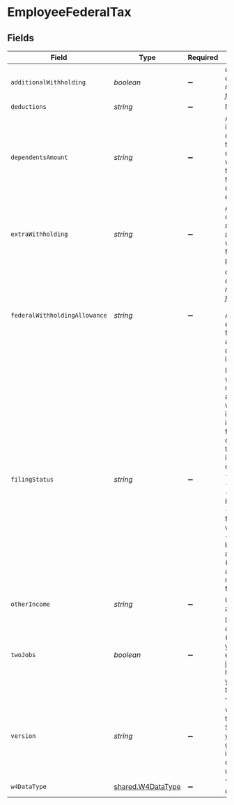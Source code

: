 # EmployeeFederalTax


## Fields

| Field                                                                                                                                                                                                                                                              | Type                                                                                                                                                                                                                                                               | Required                                                                                                                                                                                                                                                           | Description                                                                                                                                                                                                                                                        |
| ------------------------------------------------------------------------------------------------------------------------------------------------------------------------------------------------------------------------------------------------------------------ | ------------------------------------------------------------------------------------------------------------------------------------------------------------------------------------------------------------------------------------------------------------------ | ------------------------------------------------------------------------------------------------------------------------------------------------------------------------------------------------------------------------------------------------------------------ | ------------------------------------------------------------------------------------------------------------------------------------------------------------------------------------------------------------------------------------------------------------------ |
| `additionalWithholding`                                                                                                                                                                                                                                            | *boolean*                                                                                                                                                                                                                                                          | :heavy_minus_sign:                                                                                                                                                                                                                                                 | *does not apply to rev_2020_w4 form*                                                                                                                                                                                                                               |
| `deductions`                                                                                                                                                                                                                                                       | *string*                                                                                                                                                                                                                                                           | :heavy_minus_sign:                                                                                                                                                                                                                                                 | N/A                                                                                                                                                                                                                                                                |
| `dependentsAmount`                                                                                                                                                                                                                                                 | *string*                                                                                                                                                                                                                                                           | :heavy_minus_sign:                                                                                                                                                                                                                                                 | A dependent is a person other than the taxpayer or spouse who entitles the taxpayer to claim a dependency exemption.                                                                                                                                               |
| `extraWithholding`                                                                                                                                                                                                                                                 | *string*                                                                                                                                                                                                                                                           | :heavy_minus_sign:                                                                                                                                                                                                                                                 | An employee can request an additional amount to be withheld from each paycheck.                                                                                                                                                                                    |
| `federalWithholdingAllowance`                                                                                                                                                                                                                                      | *string*                                                                                                                                                                                                                                                           | :heavy_minus_sign:                                                                                                                                                                                                                                                 | *does not apply to rev_2020_w4 form*<br/><br/>An exemption from paying a certain amount of income tax.                                                                                                                                                             |
| `filingStatus`                                                                                                                                                                                                                                                     | *string*                                                                                                                                                                                                                                                           | :heavy_minus_sign:                                                                                                                                                                                                                                                 | It determines which tax return form an individual will use and is an important factor in computing taxable income. One of:<br/>- Single<br/>- Married<br/>- Head of Household<br/>- Exempt from withholding<br/>- Married, but withhold as Single (does not apply to rev_2020_w4 form) |
| `otherIncome`                                                                                                                                                                                                                                                      | *string*                                                                                                                                                                                                                                                           | :heavy_minus_sign:                                                                                                                                                                                                                                                 | Other income amount.                                                                                                                                                                                                                                               |
| `twoJobs`                                                                                                                                                                                                                                                          | *boolean*                                                                                                                                                                                                                                                          | :heavy_minus_sign:                                                                                                                                                                                                                                                 | If there are only two jobs (i.e., you and your spouse each have a job, or you have two), you can set it to true.                                                                                                                                                   |
| `version`                                                                                                                                                                                                                                                          | *string*                                                                                                                                                                                                                                                           | :heavy_minus_sign:                                                                                                                                                                                                                                                 | The current version of the object. See the [versioning guide](https://docs.gusto.com/embedded-payroll/docs/idempotency) for information on how to use this field.                                                                                                  |
| `w4DataType`                                                                                                                                                                                                                                                       | [shared.W4DataType](../../models/shared/w4datatype.md)                                                                                                                                                                                                             | :heavy_minus_sign:                                                                                                                                                                                                                                                 | The version of w4 form.                                                                                                                                                                                                                                            |